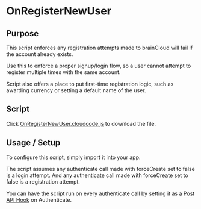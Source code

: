 # OnRegisterNewUser

## Purpose
This script enforces any registration attempts made to brainCloud will fail if the account already exists.

Use this to enforce a proper signup/login flow, so a user cannot attempt to register multiple times with the same account.

Script also offers a place to put first-time registration logic, such as awarding currency or setting a default name of the user.

## Script
Click [OnRegisterNewUser.cloudcode.js](OnRegisterNewUser.cloudcode.js) to download the file.

## Usage / Setup
To configure this script, simply import it into your app.

The script assumes any authenticate call made with forceCreate set to false is a login attempt. And any authenticate call made with forceCreate set to false is a registration attempt.

You can have the script run on every authenticate call by setting it as a [Post API Hook](https://getbraincloud.com/apidocs/cloud-code-central/cloud-code-tutorials/cc-tutorial-4-pre-and-post-hooks/) on Authenticate.